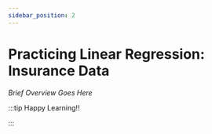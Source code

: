```yaml
---
sidebar_position: 2
---
```


# Practicing Linear Regression: Insurance Data

_Brief Overview Goes Here_

:::tip Happy Learning!!

<QuestButton text="Go To Quest" link="https://app.stackup.dev/quest_page/practicing-linear-regression" />

:::
